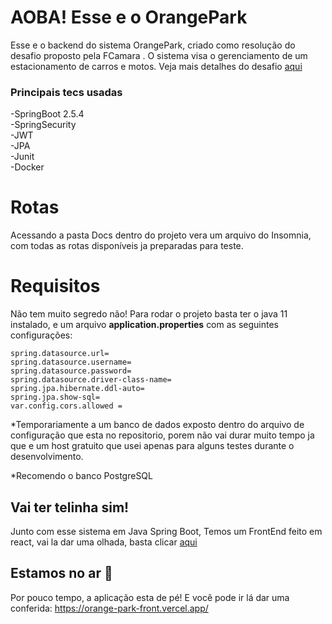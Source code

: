 # AOBA! Esse  e o OrangePark

Esse e o backend do sistema OrangePark, criado como resolução do desafio proposto pela FCamara . 
O sistema visa o gerenciamento de um estacionamento de carros e motos. Veja mais detalhes do desafio [aqui](https://github.com/fcamarasantos/backend-test-java)

### Principais tecs usadas

-SpringBoot 2.5.4  
-SpringSecurity  
-JWT  
-JPA  
-Junit  
-Docker

# Rotas

Acessando a pasta Docs dentro do projeto vera um arquivo do Insomnia, com todas as rotas disponíveis ja preparadas para teste.

# Requisitos 
Não tem muito segredo não! Para rodar o projeto basta ter o java 11 instalado, e um arquivo **application.properties** com as seguintes configurações:

`spring.datasource.url=`  
`spring.datasource.username=`   
`spring.datasource.password=`  
`spring.datasource.driver-class-name=`  
`spring.jpa.hibernate.ddl-auto=`  
`spring.jpa.show-sql=`  
`var.config.cors.allowed =`  

*Temporariamente a um banco de dados exposto dentro do arquivo de configuração que esta no repositorio, porem não vai durar muito tempo ja que e um host gratuito que usei apenas para alguns testes durante o desenvolvimento.

*Recomendo o banco PostgreSQL

## Vai ter telinha sim! 

Junto com esse sistema em Java Spring Boot, Temos um FrontEnd feito em react, vai la dar uma olhada, basta clicar [aqui](https://github.com/LuizNola/OrangeParkFront)

## Estamos no ar 🤩

Por pouco tempo, a aplicação esta de pé! E você pode ir lá dar uma conferida: https://orange-park-front.vercel.app/
